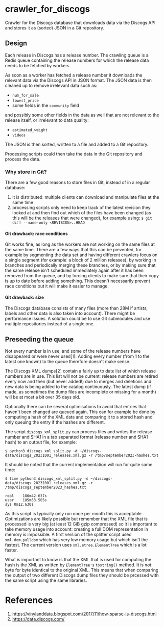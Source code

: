 # crawler_for_discogs

Crawler for the Discogs database that downloads data via the Discogs API and
stores it as (sorted) JSON in a Git repository.

## Design

Each release in Discogs has a release number. The crawling queue is a Redis
queue containing the release numbers for which the release data needs to be
fetched by workers.

As soon as a worker has fetched a release number it downloads the relevant
data via the Discogs API in JSON format. The JSON data is then cleaned up to
remove irrelevant data such as:

* `num_for_sale`
* `lowest_price`
* some fields in the `community` field

and possibly some other fields in the data as well that are not relevant to
the release itself, or irrelevant to data quality:

* `estimated_weight`
* `videos`

The JSON is then sorted, written to a file and added to a Git repository.

Processing scripts could then take the data in the Git repository and process
the data.

### Why store in Git?

There are a few good reasons to store files in Git, instead of in a regular
database:

1. it is distributed: multiple clients can download and manipulate files at
   the same time
2. processing scripts only need to keep track of the latest revision they
   looked at and then find out which of the files have been changed (as this
   will be the releases that were changed), for example using:
   `$ git diff --name-only <REVISION>..HEAD`

#### Git drawback: race conditions

Git works fine, as long as the workers are not working on the same files at
the same time. There are a few ways that this can be prevented, for example by
segmenting the data set and having different crawlers focus on a single segment
(for example: a block of 2 million releases), by working in branches and
periodically merging these branches, or by making sure that the same release
isn't scheduled immediately again after it has been removed from the queue, and
by forcing clients to make sure that their copy is up to date before adding
something. This doesn't necessarily prevent race conditions but it will make
it easier to manage.

#### Git drawback: size

The Discogs database consists of many files (more than 28M if artists, labels
and other data is also taken into account). There might be performance issues.
A solution could be to use Git submodules and use multiple repositories instead
of a single one.

## Preseeding the queue

Not every number is in use, and some of the release numbers have disappeared
or were never used[1]. Adding every number (from 1 to the latest one known) to
the queue therefore doesn't make sense.

The Discogs XML dumps[2] contain a fairly up to date list of which release
numbers are in use. This list will not be current: release numbers are retired
every now and then (but never added!) due to merges and deletions and new data
is being added to the catalog continuously. The latest dump (if made, as
sometimes the dump files are incomplete or missing for a month) will be at
most a bit over 35 days old.

Optionally there can be several optimisations to avoid that entries that
haven't been changed are queued again. This can for example be done by
computing a hash of the XML data and comparing it to a stored hash and only
queuing the entry if the hashes are different.

The script `discogs_xml_split.py` can process files and writes the release
number and SHA1 in a tab separated format (release number and SHA1 hash) to an
output file, for example:

```
$ python3 discogs_xml_split.py -d ~/discogs-data/discogs_20231001_releases.xml.gz -r /tmp/september2023-hashes.txt
```

It should be noted that the current implementation will run for quite some
time:

```
$ time python3 discogs_xml_split.py -d ~/discogs-data/discogs_20231001_releases.xml.gz -r /tmp/discogs_september2023_hashes.txt

real	186m42.637s
user	185m53.505s
sys	0m12.630s
```

As this script is typically only run once per month this is acceptable.
Optimizations are likely possible but remember that the XML file that is
processed is very big (at least 12 GiB gzip compressed) so it is important to
take memory usage into account: creating a full DOM representation in memory is
impossible. A first version of the splitter script used `xml.dom.pulldom` which
has very low memory usage but which isn't the fastest. The current version
uses `xml.etree.ElementTree` which is a lot faster.

What is important to know is that the XML that is used for computing the hash
is the XML as written by `ElementTree's` `tostring()` method. It is *not* byte
for byte identical to the original XML. This means that when comparing the
output of two different Discogs dump files they should be prcessed with the
same script using the same libraries.

# References

1. <https://vinylanddata.blogspot.com/2017/11/how-sparse-is-discogs.html>
2. <https://data.discogs.com/>
